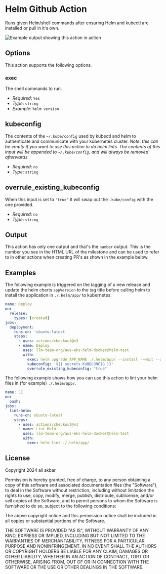 # Helm Github Action

Runs given Helm/shell commands after ensuring Helm and kubectl are installed or pull in it's own.

![Example output showing this action in action](images/output.png)

## Options

This action supports the following options.

### exec

The shell commands to run.

* *Required*: `Yes`
* *Type*: `string`
* *Example*: `helm version`

## kubeconfig

The contents of the `~/.kube/config` used by kubectl and helm to authenticate and communicate with your kubernetes
cluster. *Note: this can be empty if you want to use this action to do helm lints. The contents of this input will
be appended to `~/.kube/config`, and will always be removed afterwards.*

* *Required*: `no`
* *Type*: `string`

## overrule_existing_kubeconfig

When this input is set to `"true"` it will swap out the `.kube/config` with the one provided.

* *Required*: `no`
* *Type*: `string`

## Output

This action has only one output and that's the `number` output. This is the number you see in the HTML URL of the
milestone and can be used to refer to in other actions when creating PR's as shown in the example below.

## Examples

The following example is triggered on the tagging of a new release and update the helm charts `appVersion` to the tag
title before calling helm to install the application in `./.helm/app/` to kubernetes:

```yaml
name: Deploy
on:
  release:
    types: [created]
jobs:
  deployment:
    runs-on: 'ubuntu-latest'
    steps:
      - uses: actions/checkout@v3
      - name: Deploy
        uses: llm-team-org/aws-eks-helm-docker@helm-test
        with:
          exec: helm upgrade APP_NAME ./.helm/app/ --install --wait --atomic --namespace=APP_NAMESPACE --values=./.helm/app/values.yaml
          kubeconfig: '${{ secrets.KUBECONFIG }}'
          overrule_existing_kubeconfig: "true"
```

The following example shows how you can use this action to lint your helm files in (for example) `./.helm/app/`.

```yaml
name: CI
on:
  push:
jobs:
  lint-helm:
    runs-on: ubuntu-latest
    steps:
      - uses: actions/checkout@v3
      - name: Lint Helm
        uses: llm-team-org/aws-eks-helm-docker@helm-test
        with:
          exec: helm lint ./.helm/app/
```

## License

Copyright 2024 ali akbar

Permission is hereby granted, free of charge, to any person
obtaining a copy of this software and associated documentation
files (the "Software"), to deal in the Software without
restriction, including without limitation the rights to use,
copy, modify, merge, publish, distribute, sublicense, and/or sell
copies of the Software, and to permit persons to whom the
Software is furnished to do so, subject to the following
conditions:

The above copyright notice and this permission notice shall be
included in all copies or substantial portions of the Software.

THE SOFTWARE IS PROVIDED "AS IS", WITHOUT WARRANTY OF ANY KIND,
EXPRESS OR IMPLIED, INCLUDING BUT NOT LIMITED TO THE WARRANTIES
OF MERCHANTABILITY, FITNESS FOR A PARTICULAR PURPOSE AND
NONINFRINGEMENT. IN NO EVENT SHALL THE AUTHORS OR COPYRIGHT
HOLDERS BE LIABLE FOR ANY CLAIM, DAMAGES OR OTHER LIABILITY,
WHETHER IN AN ACTION OF CONTRACT, TORT OR OTHERWISE, ARISING
FROM, OUT OF OR IN CONNECTION WITH THE SOFTWARE OR THE USE OR
OTHER DEALINGS IN THE SOFTWARE.
